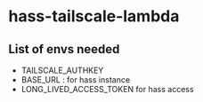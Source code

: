 # hass-tailscale-lambda

## List of envs needed 

* TAILSCALE_AUTHKEY
* BASE_URL : for hass instance 
* LONG_LIVED_ACCESS_TOKEN for hass access